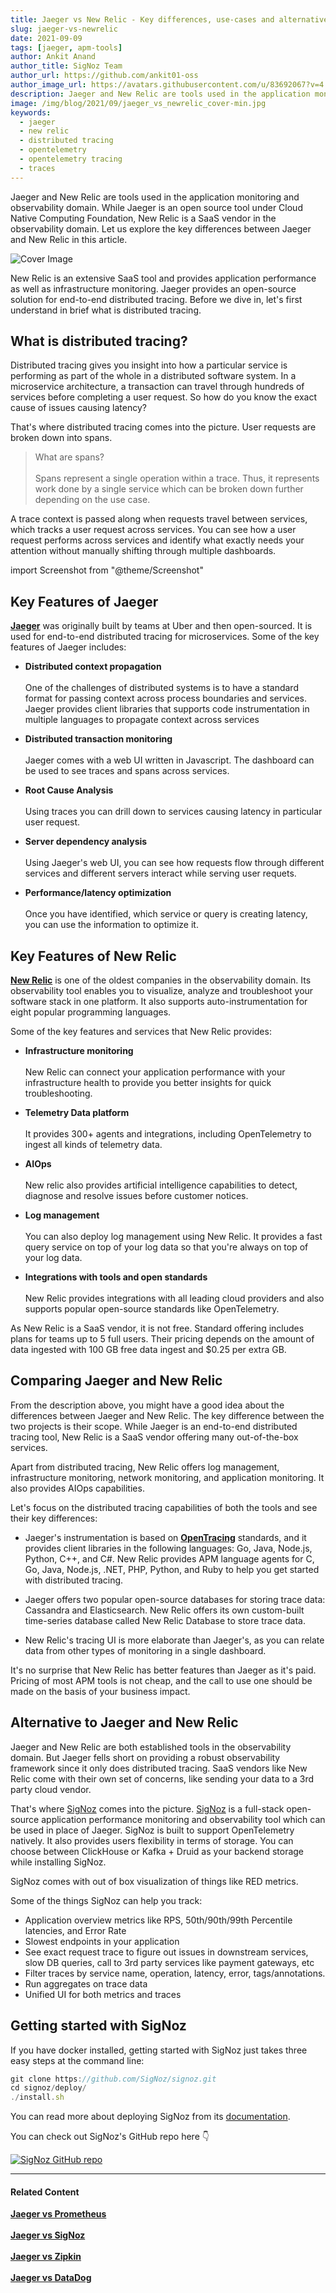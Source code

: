 ```yaml
---
title: Jaeger vs New Relic - Key differences, use-cases and alternatives
slug: jaeger-vs-newrelic
date: 2021-09-09
tags: [jaeger, apm-tools]
author: Ankit Anand
author_title: SigNoz Team
author_url: https://github.com/ankit01-oss
author_image_url: https://avatars.githubusercontent.com/u/83692067?v=4
description: Jaeger and New Relic are tools used in the application monitoring and observability domain. While Jaeger is open-source, New Relic is a SaaS vendor. Jaeger is suited for distributed tracing and New Relic...
image: /img/blog/2021/09/jaeger_vs_newrelic_cover-min.jpg
keywords:
  - jaeger
  - new relic
  - distributed tracing
  - opentelemetry
  - opentelemetry tracing
  - traces
---
```

<head>
  <link rel="canonical" href="https://signoz.io/blog/jaeger-vs-newrelic/"/>
</head>

Jaeger and New Relic are tools used in the application monitoring and observability domain. While Jaeger is an open source tool under Cloud Native Computing Foundation, New Relic is a SaaS vendor in the observability domain. Let us explore the key differences between Jaeger and New Relic in this article.

<!--truncate-->

![Cover Image](/img/blog/2021/09/jaeger_vs_newrelic_cover-min.jpg)

New Relic is an extensive SaaS tool and provides application performance as well as infrastructure monitoring. Jaeger provides an open-source solution for end-to-end distributed tracing. Before we dive in, let's first understand in brief what is distributed tracing.

## What is distributed tracing?
Distributed tracing gives you insight into how a particular service is performing as part of the whole in a distributed software system. In a microservice architecture, a transaction can travel through hundreds of services before completing a user request. So how do you know the exact cause of issues causing latency?

That's where distributed tracing comes into the picture. User requests are broken down into spans.

> What are spans?<br></br>
> Spans represent a single operation within a trace. Thus, it represents work done by a single service which can be broken down further depending on the use case.

A trace context is passed along when requests travel between services, which tracks a user request across services. You can see how a user request performs across services and identify what exactly needs your attention without manually shifting through multiple dashboards.

import Screenshot from "@theme/Screenshot"

<Screenshot
    alt="Trace context is used to track requests across services"
    height={500}
    src="/img/blog/2021/09/opentelemetry_distributed_tracing-min.png"
    title="A trace context is passed when user requests pass from one service to another"
    width={700}
/>

## Key Features of Jaeger
<a href = "https://www.jaegertracing.io/" rel="noopener noreferrer nofollow" target="_blank" ><b>Jaeger</b></a> was originally built by teams at Uber and then open-sourced. It is used for end-to-end distributed tracing for microservices. Some of the key features of Jaeger includes:

- **Distributed context propagation**<br></br>
One of the challenges of distributed systems is to have a standard format for passing context across process boundaries and services. Jaeger provides client libraries that supports code instrumentation in multiple languages to propagate context across services

- **Distributed transaction monitoring**<br></br>
Jaeger comes with a web UI written in Javascript. The dashboard can be used to see traces and spans across services.

- **Root Cause Analysis**<br></br>
Using traces you can drill down to services  causing latency in particular user request.

- **Server dependency analysis**<br></br>
Using Jaeger's web UI, you can see how requests flow through different services and different servers interact while serving user requets.

- **Performance/latency optimization**<br></br>
Once you have identified, which service or query is creating latency, you can use the information to optimize it.

<Screenshot
    alt="Jaeger's UI showing traces"
    height={500}
    src="/img/blog/2021/08/jaeger_ui-min.png"
    title="Jaeger's UI showing traces for selected services"
    width={700}
/>

## Key Features of New Relic
<a href = "https://newrelic.com/" rel="noopener noreferrer nofollow" target="_blank" ><b>New Relic</b></a> is one of the oldest companies in the observability domain. Its observability tool enables you to visualize, analyze and troubleshoot your software stack in one platform. It also supports auto-instrumentation for eight popular programming languages.

Some of the key features and services that New Relic provides:

- **Infrastructure monitoring**<br></br>
New Relic can connect your application performance with your infrastructure health to provide you better insights for quick troubleshooting.

- **Telemetry Data platform**<br></br>
It provides 300+ agents and integrations, including OpenTelemetry to ingest all kinds of telemetry data.

- **AIOps**<br></br>
New relic also provides artificial intelligence capabilities to detect, diagnose and resolve issues before customer notices.

- **Log management**<br></br>
You can also deploy log management using New Relic. It provides a fast query service on top of your log data so that you're always on top of your log data.

- **Integrations with tools and open standards**<br></br>
New Relic provides integrations with all leading cloud providers and also supports popular open-source standards like OpenTelemetry.

<Screenshot
    alt="New Relic Dashboard"
    height={500}
    src="/img/blog/2021/08/New_relic_dashboard-min.png"
    title="New Relic Dashboard (Source: New Relic website)"
    width={700}
/>

As New Relic is a SaaS vendor, it is not free. Standard offering includes plans for teams up to 5 full users. Their pricing depends on the amount of data ingested with 100 GB free data ingest and $0.25 per extra GB.

## Comparing Jaeger and New Relic
From the description above, you might have a good idea about the differences between Jaeger and New Relic. The key difference between the two projects is their scope. While Jaeger is an end-to-end distributed tracing tool, New Relic is a SaaS vendor offering many out-of-the-box services.

Apart from distributed tracing, New Relic offers log management, infrastructure monitoring, network monitoring, and application monitoring. It also provides AIOps capabilities.

Let's focus on the distributed tracing capabilities of both the tools and see their key differences:

- Jaeger's instrumentation is based on <a href = "https://opentracing.io/" rel="noopener noreferrer nofollow" target="_blank" ><b>OpenTracing</b></a> standards, and it provides client libraries in the following languages: Go, Java, Node.js, Python, C++, and C#. New Relic provides APM language agents for C, Go, Java, Node.js, .NET, PHP, Python, and Ruby to help you get started with distributed tracing.

- Jaeger offers two popular open-source databases for storing trace data: Cassandra and Elasticsearch. New Relic offers its own custom-built time-series database called New Relic Database to store trace data.

- New Relic's tracing UI is more elaborate than Jaeger's, as you can relate data from other types of monitoring in a single dashboard.

<Screenshot
    alt="New Relic Dashboard"
    height={500}
    src="/img/blog/2021/09/new_relic_distributed_tracing-min.jpg"
    title="New Relic's distributed tracing dashboard (Source: New Relic Website)"
    width={700}
/>

<Screenshot
    alt="Jaeger's distributed tracing UI"
    height={500}
    src="/img/blog/2021/08/jaeger_gantt_charts-min.png"
    title="Jaeger's distributed tracing UI"
    width={700}
/>

It's no surprise that New Relic has better features than Jaeger as it's paid. Pricing of most APM tools is not cheap, and the call to use one should be made on the basis of your business impact.

## Alternative to Jaeger and New Relic
Jaeger and New Relic are both established tools in the observability domain. But Jaeger fells short on providing a robust observability framework since it only does distributed tracing. SaaS vendors like New Relic come with their own set of concerns, like sending your data to a 3rd party cloud vendor.

That's where [SigNoz](https://signoz.io/?utm_source=blog&utm_medium=article) comes into the picture. [SigNoz](https://signoz.io/?utm_source=blog&utm_medium=article) is a full-stack open-source application performance monitoring and observability tool which can be used in place of Jaeger. SigNoz is built to support OpenTelemetry natively. It also provides users flexibility in terms of storage. You can choose between ClickHouse or Kafka + Druid as your backend storage while installing SigNoz.

<Screenshot
    alt="Architecture of SigNoz with OpenTelemetry and ClickHouse"
    height={500}
    src="/img/blog/2021/09/SigNoz_architecture_clickhouse.png"
    title="Architecture of SigNoz with ClickHouse as storage backend and OpenTelemetry for code instrumentatiion"
    width={700}
/>

SigNoz comes with out of box visualization of things like RED metrics.

<Screenshot
    alt="SigNoz UI showing the popular RED metrics"
    height={500}
    src="/img/blog/common/signoz_charts_application_metrics.png"
    title="SigNoz UI showing application overview metrics like RPS, 50th/90th/99th Percentile latencies, and Error Rate"
    width={700}
/>

Some of the things SigNoz can help you track:

- Application overview metrics like RPS, 50th/90th/99th Percentile latencies, and Error Rate
- Slowest endpoints in your application
- See exact request trace to figure out issues in downstream services, slow DB queries, call to 3rd party services like payment gateways, etc
- Filter traces by service name, operation, latency, error, tags/annotations.
- Run aggregates on trace data
- Unified UI for both metrics and traces

## Getting started with SigNoz

If you have docker installed, getting started with SigNoz just takes three easy steps at the command line:
```jsx
git clone https://github.com/SigNoz/signoz.git
cd signoz/deploy/
./install.sh
```
You can read more about deploying SigNoz from its [documentation](https://signoz.io/docs/deployment/docker/).

You can check out SigNoz's GitHub repo here 👇

[![SigNoz GitHub repo](/img/blog/common/signoz_github.png)](https://github.com/SigNoz/signoz)

___

#### **Related Content**

**[Jaeger vs Prometheus](https://signoz.io/blog/jaeger-vs-prometheus)**<br></br>
**[Jaeger vs SigNoz](https://signoz.io/blog/jaeger-vs-signoz/)**<br></br>
**[Jaeger vs Zipkin](https://signoz.io/blog/jaeger-vs-zipkin/)**<br></br>
**[Jaeger vs DataDog](https://signoz.io/blog/datadog-vs-jaeger/)**<br></br>